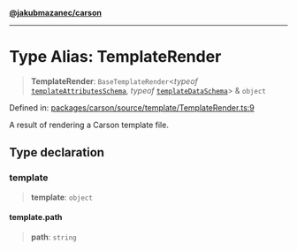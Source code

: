 [**@jakubmazanec/carson**](../README.md)

---

# Type Alias: TemplateRender

> **TemplateRender**: `BaseTemplateRender`\<_typeof_
> [`templateAttributesSchema`](../variables/templateAttributesSchema.md), _typeof_
> [`templateDataSchema`](../variables/templateDataSchema.md)\> & `object`

Defined in:
[packages/carson/source/template/TemplateRender.ts:9](https://github.com/jakubmazanec/tools/blob/4a8f82fa13ce52bb52e412e9ac98b543cce14fc2/packages/carson/source/template/TemplateRender.ts#L9)

A result of rendering a Carson template file.

## Type declaration

### template

> **template**: `object`

#### template.path

> **path**: `string`

